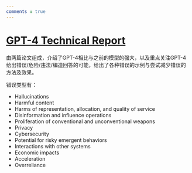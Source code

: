 ```yaml
---
comments : true
---
```


<script defer src="https://vercount.one/js"></script>

# [GPT-4 Technical Report](https://arxiv.org/abs/2303.08774)

由两篇论文组成，介绍了GPT-4相比与之前的模型的强大，以及重点关注GPT-4给出错误/危险/违法/编造回答的可能，给出了各种错误的示例与尝试减少错误的方法及效果。

错误类型有：

+ Hallucinations
+ Harmful content
+ Harms of representation, allocation, and quality of service
+ Disinformation and influence operations
+ Proliferation of conventional and unconventional weapons
+ Privacy
+ Cybersecurity
+ Potential for risky emergent behaviors
+ Interactions with other systems
+ Economic impacts
+ Acceleration
+ Overreliance
<!--<span id="busuanzi_container_page_pv">本页总访问量<span id="busuanzi_value_page_pv"></span>次</span>
<span id="busuanzi_container_page_uv">本页总访客数 <span id="busuanzi_value_page_uv"></span> 人</span>-->